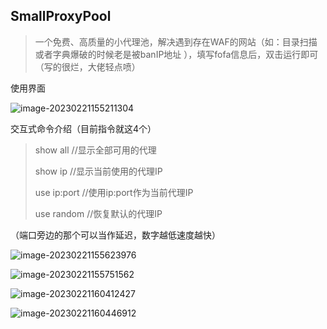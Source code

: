 ## SmallProxyPool

> 一个免费、高质量的小代理池，解决遇到存在WAF的网站（如：目录扫描或者字典爆破的时候老是被banIP地址 ），填写fofa信息后，双击运行即可（写的很烂，大佬轻点喷）

使用界面

![image-20230221155211304](https://user-images.githubusercontent.com/65237278/220285442-58581238-35a8-4b91-abf6-2ab7a3214584.png)

交互式命令介绍（目前指令就这4个）

> show all			 //显示全部可用的代理
>
> show ip			 //显示当前使用的代理IP
>
> use ip:port		//使用ip:port作为当前代理IP
>
> use random	 //恢复默认的代理IP

（端口旁边的那个可以当作延迟，数字越低速度越快）

![image-20230221155623976](https://user-images.githubusercontent.com/65237278/220285505-4873bfd3-4c4a-4baa-9445-c052d5e2ff0c.png)

![image-20230221155751562](https://user-images.githubusercontent.com/65237278/220285517-d23c1b7b-d7d1-4228-a10e-3a37e4623ff8.png)

![image-20230221160412427](https://user-images.githubusercontent.com/65237278/220285535-6dba261d-35b6-4eec-9dc2-6f5e041482aa.png)

![image-20230221160446912](https://user-images.githubusercontent.com/65237278/220285549-0678473f-d444-4049-8f38-1854855aed45.png)
